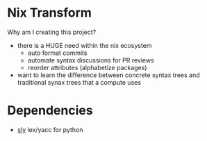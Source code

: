 # Nix Transform

Why am I creating this project?
 - there is a HUGE need within the nix ecosystem
    - auto format commits
    - automate syntax discussions for PR reviews
    - reorder attributes (alphabetize packages)
 - want to learn the difference between concrete syntax trees and
   traditional synax trees that a compute uses

# Dependencies

 - [sly](https://github.com/dabeaz/sly) lex/yacc for python
